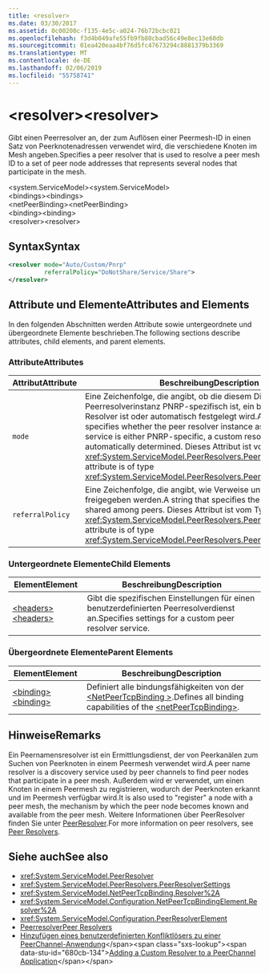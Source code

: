 ```yaml
---
title: <resolver>
ms.date: 03/30/2017
ms.assetid: 0c00200c-f135-4e5c-a024-76b72bcbc021
ms.openlocfilehash: f3d4b049afe55fb9fb80cbad56c49e8ec13e60db
ms.sourcegitcommit: 01ea420eaa4bf76d5fc47673294c8881379b3369
ms.translationtype: MT
ms.contentlocale: de-DE
ms.lasthandoff: 02/06/2019
ms.locfileid: "55758741"
---
```

# <a name="resolver"></a><span data-ttu-id="680cb-101">\<resolver></span><span class="sxs-lookup"><span data-stu-id="680cb-101">\<resolver></span></span>
<span data-ttu-id="680cb-102">Gibt einen Peerresolver an, der zum Auflösen einer Peermesh-ID in einen Satz von Peerknotenadressen verwendet wird, die verschiedene Knoten im Mesh angeben.</span><span class="sxs-lookup"><span data-stu-id="680cb-102">Specifies a peer resolver that is used to resolve a peer mesh ID to a set of peer node addresses that represents several nodes that participate in the mesh.</span></span>  
  
 <span data-ttu-id="680cb-103">\<system.ServiceModel></span><span class="sxs-lookup"><span data-stu-id="680cb-103">\<system.ServiceModel></span></span>  
<span data-ttu-id="680cb-104">\<bindings></span><span class="sxs-lookup"><span data-stu-id="680cb-104">\<bindings></span></span>  
<span data-ttu-id="680cb-105">\<netPeerBinding></span><span class="sxs-lookup"><span data-stu-id="680cb-105">\<netPeerBinding></span></span>  
<span data-ttu-id="680cb-106">\<binding></span><span class="sxs-lookup"><span data-stu-id="680cb-106">\<binding></span></span>  
<span data-ttu-id="680cb-107">\<resolver></span><span class="sxs-lookup"><span data-stu-id="680cb-107">\<resolver></span></span>  
  
## <a name="syntax"></a><span data-ttu-id="680cb-108">Syntax</span><span class="sxs-lookup"><span data-stu-id="680cb-108">Syntax</span></span>  
  
```xml  
<resolver mode="Auto/Custom/Pnrp"
          referralPolicy="DoNotShare/Service/Share">
</resolver>
```  
  
## <a name="attributes-and-elements"></a><span data-ttu-id="680cb-109">Attribute und Elemente</span><span class="sxs-lookup"><span data-stu-id="680cb-109">Attributes and Elements</span></span>  
 <span data-ttu-id="680cb-110">In den folgenden Abschnitten werden Attribute sowie untergeordnete und übergeordnete Elemente beschrieben.</span><span class="sxs-lookup"><span data-stu-id="680cb-110">The following sections describe attributes, child elements, and parent elements.</span></span>  
  
### <a name="attributes"></a><span data-ttu-id="680cb-111">Attribute</span><span class="sxs-lookup"><span data-stu-id="680cb-111">Attributes</span></span>  
  
|<span data-ttu-id="680cb-112">Attribut</span><span class="sxs-lookup"><span data-stu-id="680cb-112">Attribute</span></span>|<span data-ttu-id="680cb-113">Beschreibung</span><span class="sxs-lookup"><span data-stu-id="680cb-113">Description</span></span>|  
|---------------|-----------------|  
|`mode`|<span data-ttu-id="680cb-114">Eine Zeichenfolge, die angibt, ob die diesem Dienst zugeordnete Peerresolverinstanz PNRP-spezifisch ist, ein benutzerdefinierter Resolver ist oder automatisch festgelegt wird.</span><span class="sxs-lookup"><span data-stu-id="680cb-114">A string that specifies whether the peer resolver instance associated with this service is either PNRP-specific, a custom resolver, or automatically determined.</span></span> <span data-ttu-id="680cb-115">Dieses Attribut ist vom Typ <xref:System.ServiceModel.PeerResolvers.PeerResolverMode>.</span><span class="sxs-lookup"><span data-stu-id="680cb-115">This attribute is of type <xref:System.ServiceModel.PeerResolvers.PeerResolverMode>.</span></span>|  
|`referralPolicy`|<span data-ttu-id="680cb-116">Eine Zeichenfolge, die angibt, wie Verweise unter Peers freigegeben werden.</span><span class="sxs-lookup"><span data-stu-id="680cb-116">A string that specifies the way referrals are shared among peers.</span></span> <span data-ttu-id="680cb-117">Dieses Attribut ist vom Typ <xref:System.ServiceModel.PeerResolvers.PeerReferralPolicy>.</span><span class="sxs-lookup"><span data-stu-id="680cb-117">This attribute is of type <xref:System.ServiceModel.PeerResolvers.PeerReferralPolicy>.</span></span>|  
  
### <a name="child-elements"></a><span data-ttu-id="680cb-118">Untergeordnete Elemente</span><span class="sxs-lookup"><span data-stu-id="680cb-118">Child Elements</span></span>  
  
|<span data-ttu-id="680cb-119">Element</span><span class="sxs-lookup"><span data-stu-id="680cb-119">Element</span></span>|<span data-ttu-id="680cb-120">Beschreibung</span><span class="sxs-lookup"><span data-stu-id="680cb-120">Description</span></span>|  
|-------------|-----------------|  
|[<span data-ttu-id="680cb-121">\<headers></span><span class="sxs-lookup"><span data-stu-id="680cb-121">\<headers></span></span>](../../../../../docs/framework/configure-apps/file-schema/wcf/headers.md)|<span data-ttu-id="680cb-122">Gibt die spezifischen Einstellungen für einen benutzerdefinierten Peerresolverdienst an.</span><span class="sxs-lookup"><span data-stu-id="680cb-122">Specifies settings for a custom peer resolver service.</span></span>|  
  
### <a name="parent-elements"></a><span data-ttu-id="680cb-123">Übergeordnete Elemente</span><span class="sxs-lookup"><span data-stu-id="680cb-123">Parent Elements</span></span>  
  
|<span data-ttu-id="680cb-124">Element</span><span class="sxs-lookup"><span data-stu-id="680cb-124">Element</span></span>|<span data-ttu-id="680cb-125">Beschreibung</span><span class="sxs-lookup"><span data-stu-id="680cb-125">Description</span></span>|  
|-------------|-----------------|  
|[<span data-ttu-id="680cb-126">\<binding></span><span class="sxs-lookup"><span data-stu-id="680cb-126">\<binding></span></span>](../../../../../docs/framework/misc/binding.md)|<span data-ttu-id="680cb-127">Definiert alle bindungsfähigkeiten von der [ \<NetPeerTcpBinding >](../../../../../docs/framework/configure-apps/file-schema/wcf/netpeertcpbinding.md).</span><span class="sxs-lookup"><span data-stu-id="680cb-127">Defines all binding capabilities of the [\<netPeerTcpBinding>](../../../../../docs/framework/configure-apps/file-schema/wcf/netpeertcpbinding.md).</span></span>|  
  
## <a name="remarks"></a><span data-ttu-id="680cb-128">Hinweise</span><span class="sxs-lookup"><span data-stu-id="680cb-128">Remarks</span></span>  
 <span data-ttu-id="680cb-129">Ein Peernamensresolver ist ein Ermittlungsdienst, der von Peerkanälen zum Suchen von Peerknoten in einem Peermesh verwendet wird.</span><span class="sxs-lookup"><span data-stu-id="680cb-129">A peer name resolver is a discovery service used by peer channels to find peer nodes that participate in a peer mesh.</span></span> <span data-ttu-id="680cb-130">Außerdem wird er verwendet, um einen Knoten in einem Peermesh zu registrieren, wodurch der Peerknoten erkannt und im Peermesh verfügbar wird.</span><span class="sxs-lookup"><span data-stu-id="680cb-130">It is also used to "register" a node with a peer mesh, the mechanism by which the peer node becomes known and available from the peer mesh.</span></span> <span data-ttu-id="680cb-131">Weitere Informationen über PeerResolver finden Sie unter [PeerResolver](../../../../../docs/framework/wcf/feature-details/peer-resolvers.md).</span><span class="sxs-lookup"><span data-stu-id="680cb-131">For more information on peer resolvers, see [Peer Resolvers](../../../../../docs/framework/wcf/feature-details/peer-resolvers.md).</span></span>  
  
## <a name="see-also"></a><span data-ttu-id="680cb-132">Siehe auch</span><span class="sxs-lookup"><span data-stu-id="680cb-132">See also</span></span>
- <xref:System.ServiceModel.PeerResolver>
- <xref:System.ServiceModel.PeerResolvers.PeerResolverSettings>
- <xref:System.ServiceModel.NetPeerTcpBinding.Resolver%2A>
- <xref:System.ServiceModel.Configuration.NetPeerTcpBindingElement.Resolver%2A>
- <xref:System.ServiceModel.Configuration.PeerResolverElement>
- [<span data-ttu-id="680cb-133">Peerresolver</span><span class="sxs-lookup"><span data-stu-id="680cb-133">Peer Resolvers</span></span>](../../../../../docs/framework/wcf/feature-details/peer-resolvers.md)
- <span data-ttu-id="680cb-134">[Hinzufügen eines benutzerdefinierten Konfliktlösers zu einer PeerChannel-Anwendung](https://docs.microsoft.com/previous-versions/ms730105(v=vs.90))</span><span class="sxs-lookup"><span data-stu-id="680cb-134">[Adding a Custom Resolver to a PeerChannel Application](https://docs.microsoft.com/previous-versions/ms730105(v=vs.90))</span></span>
